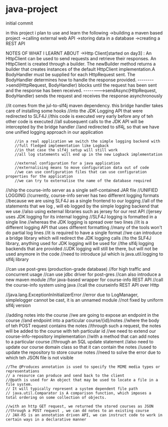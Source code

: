 # java-project
initial commit

in this project i plan to use and learn the following
->building a maven based project
->calling external web API
->storing data in a database
->creating a REST API

NOTES OF WHAT I LEARNT ABOUT
->Http Client[started on day3] :
An HttpClient can be used to send requests and retrieve their responses. An HttpClient is created through a builder. The newBuilder method returns a 
builder that creates instances of the default HttpClient implementation.A BodyHandler must be supplied for each HttpRequest sent. The BodyHandler determines how to 
handle the response provided.
-------->send(HttpRequest, BodyHandler) blocks until the request has been sent and the response has been received.
-------->sendAsync(HttpRequest, BodyHandler) sends the request and receives the response asynchronously


//it comes from the jul-to-slf4j  maven dependency. this bridge handler takes care of installing some hooks
        //into the JDK Logging API that were redirected to SLF4J
        //this code is executed very early before any of teh other code is executed
        //all subsequent calls to the JDK API will be intercepted by the bridge handler
        //and redirected to slf4j, so that we have one unified logging approach in our application

        //in a real application we switch the simple logging backend with
        //full fledged implementation like Logback
        //in that case the slf4j setup will still work
        //all log statements will end up in the new Logback implementation

        //external configuration for a java application
        //externalising means to move configuration data out of code
        //we can use configuration files that can use configuration properties for the application
        //we can try to externalise the name of the database required


//ship the course-info server as a single self-contained JAR file
    //UNIFIED LOGGING
    //currently, course-info server has two different logging formats
    //because we are using SLF4J as a single frontend to our logging
    //all of the statements that we log , will eb logged by the simple logging backend that we use
    //also using external libraries such as jersey for our rest API
    //jersey uses JDK logging for its internal logging
    //SLF4J logging is formatted in a single line
    //whereas the JDK logging is spread over two lines
    //it is a different logging API that uses different formatting
    //many of the tools won't do partial log lines
    //it is required to have a single format
    //we can introduce a bridge library which will redirect the JDK logging calls
    //to the SLF4J library, anything used for JDK logging will be used for
    //the slf4j logging backends that are provided
    //JDK logging will still be there, but will not be used anymore in the code
    //need to introduce jul which is java.util.logging to slf4j library

    
//can use post-gres (production-grade database)
//for high traffic and concurrent usage
//can use jdbc driver for post-gres
//can also introduce a new maven module
//for java-based wrapper for course-info REST API
//call the course-info system using java
//call the courseinfo REST API over Http

//java.lang.ExceptionInInitializerError
//error due to LogManager, simplelogger cannot be cast, it is an unnamed module
//not fixed by uniform slf4j version


//adding notes into the course
    //we are going to expose an endpoint in the course
    //and endpoint into a particular course/{id}/notes
    //where the body of teh POST request contains the notes
    //through such a request, the notes will be added to the course with teh particular id
    //we need to extend our course-info-repository implementation
    //with a method that can add notes to a particular course
    //through an SQL update statement
    //also need to update our course domain class so that it can contain the notes
    //used to update the repository to store course notes
    //need to solve the error due to which teh  JSON file is not visible


    //The @Produces annotation is used to specify the MIME media types or representations
    // a resource can produce and send back to the client
    //@path is used for An object that may be used to locate a file in a file system.
    // It will typically represent a system dependent file path
    // java.util.Comparator is A comparison function, which imposes a total ordering on some collection of objects.

    //with an http GET request, we returned the stored courses as JSON
    //through a POST request , we can dd notes to an existing course
    // JAX-RS is an annotation driven API, we can instruct code to work in certain ways in a declarative manner
